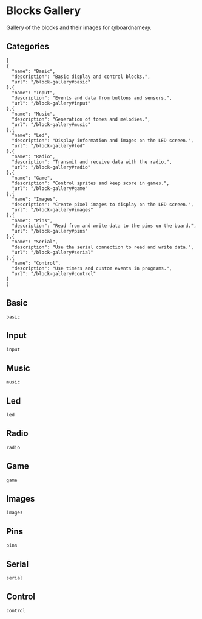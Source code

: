 # Blocks Gallery

Gallery of the blocks and their images for @boardname@.

## Categories

```codecard
[
{
  "name": "Basic",
  "description": "Basic display and control blocks.",
  "url": "/block-gallery#basic"
},{
  "name": "Input",
  "description": "Events and data from buttons and sensors.",
  "url": "/block-gallery#input"
},{
  "name": "Music",
  "description": "Generation of tones and melodies.",
  "url": "/block-gallery#music"
},{
  "name": "Led",
  "description": "Display information and images on the LED screen.",
  "url": "/block-gallery#led"
},{
  "name": "Radio",
  "description": "Transmit and receive data with the radio.",
  "url": "/block-gallery#radio"
},{
  "name": "Game",
  "description": "Control sprites and keep score in games.",
  "url": "/block-gallery#game"
},{
  "name": "Images",
  "description": "Create pixel images to display on the LED screen.",
  "url": "/block-gallery#images"
},{
  "name": "Pins",
  "description": "Read from and write data to the pins on the board.",
  "url": "/block-gallery#pins"
},{
  "name": "Serial",
  "description": "Use the serial connection to read and write data.",
  "url": "/block-gallery#serial"
},{
  "name": "Control",
  "description": "Use timers and custom events in programs.",
  "url": "/block-gallery#control"
}
]
```

## Basic

```apis
basic
```

## Input

```apis
input
```

## Music

```apis
music
```

## Led

```apis
led
```

## Radio

```apis
radio
```

## Game

```apis
game
```

## Images

```apis
images
```

## Pins

```apis
pins
```

## Serial

```apis
serial
```

## Control

```apis
control
```